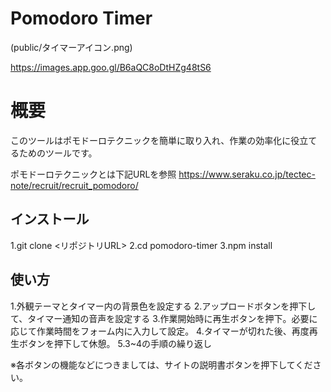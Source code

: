 # Pomodoro Timer

(public/タイマーアイコン.png)

https://images.app.goo.gl/B6aQC8oDtHZg48tS6

# 概要
このツールはポモドーロテクニックを簡単に取り入れ、作業の効率化に役立てるためのツールです。

ポモドーロテクニックとは下記URLを参照
https://www.seraku.co.jp/tectec-note/recruit/recruit_pomodoro/

## インストール
1.git clone <リポジトリURL>
2.cd pomodoro-timer
3.npm install

## 使い方
1.外観テーマとタイマー内の背景色を設定する
2.アップロードボタンを押下して、タイマー通知の音声を設定する
3.作業開始時に再生ボタンを押下。必要に応じて作業時間をフォーム内に入力して設定。
4.タイマーが切れた後、再度再生ボタンを押下して休憩。
5.3~4の手順の繰り返し

※各ボタンの機能などにつきましては、サイトの説明書ボタンを押下してください。
